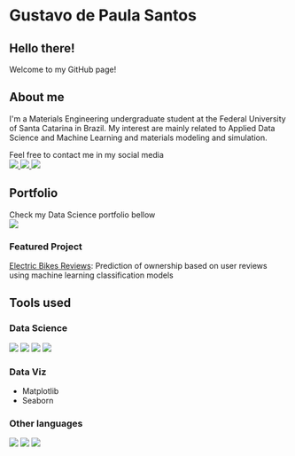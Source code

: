 # Gustavo de Paula Santos

## Hello there!

Welcome to my GitHub page!

## About me

I'm a Materials Engineering undergraduate student at the Federal University of Santa Catarina in Brazil. My interest are mainly related to Applied Data Science and Machine Learning and materials modeling and simulation.

Feel free to contact me in my social media<br>
<a href="https://www.linkedin.com/in/gustavopsantos/" target="_blank">
  <img src="https://camo.githubusercontent.com/a80d00f23720d0bc9f55481cfcd77ab79e141606829cf16ec43f8cacc7741e46/68747470733a2f2f696d672e736869656c64732e696f2f62616467652f4c696e6b6564496e2d3030373742353f7374796c653d666f722d7468652d6261646765266c6f676f3d6c696e6b6564696e266c6f676f436f6c6f723d7768697465" data-canonical-src="https://img.shields.io/badge/LinkedIn-0077B5?style=for-the-badge&amp;logo=linkedin&amp;logoColor=white" style="max-width: 100%;">
</a>
<a href="mailto:gupaulasan@gmail.com">
<img src="https://camo.githubusercontent.com/571384769c09e0c66b45e39b5be70f68f552db3e2b2311bc2064f0d4a9f5983b/68747470733a2f2f696d672e736869656c64732e696f2f62616467652f476d61696c2d4431343833363f7374796c653d666f722d7468652d6261646765266c6f676f3d676d61696c266c6f676f436f6c6f723d7768697465" data-canonical-src="https://img.shields.io/badge/Gmail-D14836?style=for-the-badge&amp;logo=gmail&amp;logoColor=white" style="max-width: 100%;">
</a>
<a href="https://www.datacamp.com/portfolio/gustavoPsantos" target="_blank">
<img src="https://img.shields.io/badge/Datacamp-05192D?style=for-the-badge&logo=datacamp&logoColor=65FF8F">
</a>

## Portfolio
Check my Data Science portfolio bellow <br>
<a href="https://github.com/gupaulasan/portfolio" target="_blank">
<img src="https://img.shields.io/badge/GitHub-100000?style=for-the-badge&logo=github&logoColor=white">
</a>

### Featured Project
[Electric Bikes Reviews](https://github.com/gupaulasan/portfolio/tree/main/Electric%20Bikes%20Reviews): Prediction of ownership based on user reviews using machine learning classification models 


## Tools used
### Data Science
<p>
<a target="_blank" rel="noopener noreferrer nofollow">
<img src="https://img.shields.io/badge/Python-FFD43B?style=for-the-badge&logo=python&logoColor=blue">
</a>

<a target="_blank" rel="noopener noreferrer nofollow">
<img src="https://img.shields.io/badge/Pandas-2C2D72?style=for-the-badge&logo=pandas&logoColor=white">
</a>

<a target="_blank" rel="noopener noreferrer nofollow">
<img src="https://img.shields.io/badge/Numpy-777BB4?style=for-the-badge&logo=numpy&logoColor=white">
</a>

<a target="_blank" rel="noopener noreferrer nofollow">
<img src="https://img.shields.io/badge/scikit_learn-F7931E?style=for-the-badge&logo=scikit-learn&logoColor=white">
</a>
</p>

### Data Viz
* Matplotlib
* Seaborn

### Other languages
<p>
<a target="_blank" rel="noopener noreferrer nofollow">
<img src="https://img.shields.io/badge/HTML5-E34F26?style=for-the-badge&logo=html5&logoColor=white">
</a>

<a target="_blank" rel="noopener noreferrer nofollow">
<img src="https://img.shields.io/badge/CSS3-1572B6?style=for-the-badge&logo=css3&logoColor=white">
</a>

<a target="_blank" rel="noopener noreferrer nofollow">
<img src="https://img.shields.io/badge/JavaScript-323330?style=for-the-badge&logo=javascript&logoColor=F7DF1E">
</a>
</p>
<!--
**gupaulasan/gupaulasan** is a ✨ _special_ ✨ repository because its `README.md` (this file) appears on your GitHub profile.

Here are some ideas to get you started:

- 🔭 I’m currently working on ...
- 🌱 I’m currently learning ...
- 👯 I’m looking to collaborate on ...
- 🤔 I’m looking for help with ...
- 💬 Ask me about ...
- 📫 How to reach me: ...
- 😄 Pronouns: ...
- ⚡ Fun fact: ...
-->
